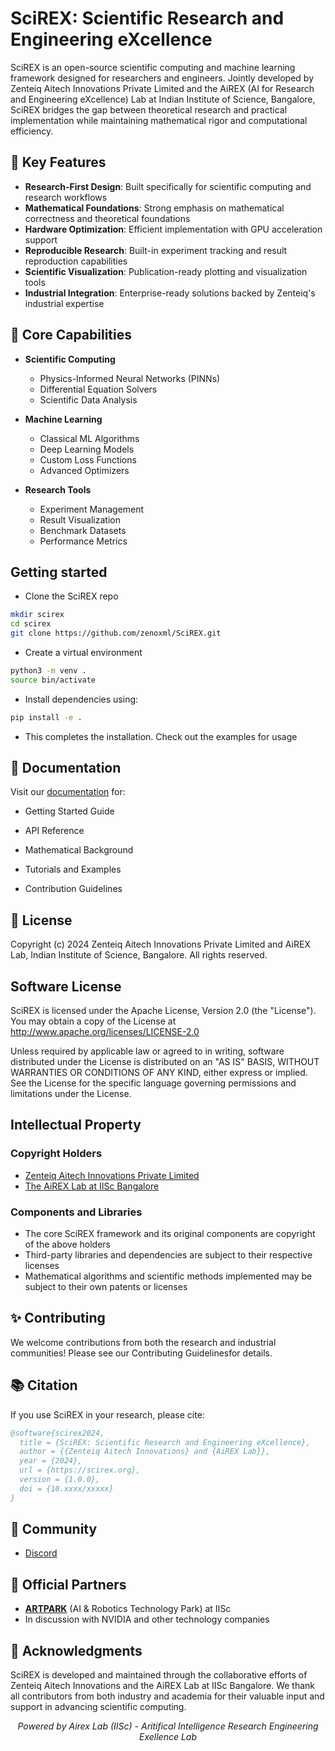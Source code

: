 # SciREX: Scientific Research and Engineering eXcellence

SciREX is an open-source scientific computing and machine learning framework designed for researchers and engineers. Jointly developed by Zenteiq Aitech Innovations Private Limited and the AiREX (AI for Research and Engineering eXcellence) Lab at Indian Institute of Science, Bangalore, SciREX bridges the gap between theoretical research and practical implementation while maintaining mathematical rigor and computational efficiency.

## 🔬 Key Features

- **Research-First Design**: Built specifically for scientific computing and research workflows
- **Mathematical Foundations**: Strong emphasis on mathematical correctness and theoretical foundations
- **Hardware Optimization**: Efficient implementation with GPU acceleration support
- **Reproducible Research**: Built-in experiment tracking and result reproduction capabilities
- **Scientific Visualization**: Publication-ready plotting and visualization tools
- **Industrial Integration**: Enterprise-ready solutions backed by Zenteiq's industrial expertise

## 🚀 Core Capabilities

- **Scientific Computing**
  - Physics-Informed Neural Networks (PINNs)
  - Differential Equation Solvers
  - Scientific Data Analysis

- **Machine Learning**
  - Classical ML Algorithms
  - Deep Learning Models
  - Custom Loss Functions
  - Advanced Optimizers

- **Research Tools**
  - Experiment Management
  - Result Visualization
  - Benchmark Datasets
  - Performance Metrics


##  Getting started
- Clone the SciREX repo
```sh
mkdir scirex
cd scirex
git clone https://github.com/zenoxml/SciREX.git 
``` 
- Create a virtual environment
```sh
python3 -m venv .
source bin/activate
```
- Install dependencies using:
```sh
pip install -e .
```
- This completes the installation. Check out the examples for usage 
## 📖 Documentation

Visit our [documentation](https://scirex.org/docs) for:
- Getting Started Guide

- API Reference

- Mathematical Background

- Tutorials and Examples

- Contribution Guidelines

## 📄 License

Copyright (c) 2024 Zenteiq Aitech Innovations Private Limited and AiREX Lab, Indian Institute of Science, Bangalore.
All rights reserved.

## Software License

SciREX is licensed under the Apache License, Version 2.0 (the "License"). You may obtain a copy of the License at http://www.apache.org/licenses/LICENSE-2.0

Unless required by applicable law or agreed to in writing, software distributed under the License is distributed on an "AS IS" BASIS, WITHOUT WARRANTIES OR CONDITIONS OF ANY KIND, either express or implied. See the License for the specific language governing permissions and limitations under the License.

## Intellectual Property

### Copyright Holders
- <a href="https://zenteiq.ai/" target="_blank">Zenteiq Aitech Innovations Private Limited</a>
- <a href="https://airexlab.cds.iisc.ac.in/" target="_blank">The AiREX Lab at IISc Bangalore</a>

### Components and Libraries
- The core SciREX framework and its original components are copyright of the above holders
- Third-party libraries and dependencies are subject to their respective licenses
- Mathematical algorithms and scientific methods implemented may be subject to their own patents or licenses

## ✨ Contributing

We welcome contributions from both the research and industrial communities! Please see our Contributing Guidelinesfor details.

## 📚 Citation

If you use SciREX in your research, please cite:

```bibtex
@software{scirex2024,
  title = {SciREX: Scientific Research and Engineering eXcellence},
  author = {{Zenteiq Aitech Innovations} and {AiREX Lab}},
  year = {2024},
  url = {https://scirex.org},
  version = {1.0.0},
  doi = {10.xxxx/xxxxx}
}
```

## 🤝 Community

- <a href="https://discord.gg/NWcCPx22Hq/" target="_blank">Discord</a>

## 🤝 Official Partners

- [**ARTPARK**](https://artpark.in) (AI & Robotics Technology Park) at IISc
- In discussion with NVIDIA and other technology companies

## 🌟 Acknowledgments

SciREX is developed and maintained through the collaborative efforts of Zenteiq Aitech Innovations and the AiREX Lab at IISc Bangalore. We thank all contributors from both industry and academia for their valuable input and support in advancing scientific computing.


<div align="center">
  <i>Powered by Airex Lab (IISc) - Aritifical Intelligence Research Engineering Exellence Lab</i>
</div>